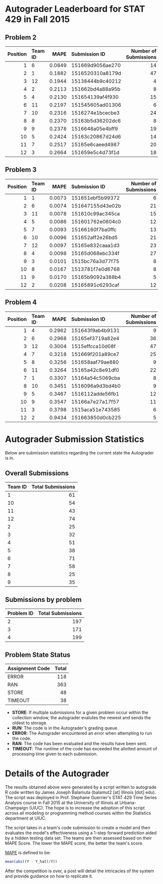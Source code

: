 Autograder Leaderboard for STAT 429 in Fall 2015
================================================

Problem 2
---------

|  Position| Team ID |    MAPE| Submission ID    |  Number of Submissions|
|---------:|:--------|-------:|:-----------------|----------------------:|
|         1| 6       |  0.0849| 151669d9056ae270 |                     14|
|         2| 1       |  0.1882| 1516520310a8179d |                     47|
|         3| 12      |  0.1944| 15138444b9c40212 |                      4|
|         4| 2       |  0.2113| 151662bd4a88a95b |                      8|
|         5| 4       |  0.2130| 151654139af4f930 |                     15|
|         6| 11      |  0.2197| 151545605ad01306 |                      6|
|         7| 10      |  0.2316| 1516274e1bcecbe3 |                     24|
|         8| 8       |  0.2370| 15163b5d36202dc6 |                      8|
|         9| 9       |  0.2378| 1516648a05e4bff9 |                     19|
|        10| 5       |  0.2424| 15163c20867d24d6 |                     14|
|        11| 7       |  0.2517| 15165e6caeed4987 |                     20|
|        12| 3       |  0.2664| 151659e5c4d73f1d |                     18|

Problem 3
---------

|  Position| Team ID |    MAPE| Submission ID    |  Number of Submissions|
|---------:|:--------|-------:|:-----------------|----------------------:|
|         1| 1       |  0.0073| 151651ebf5b99372 |                      6|
|         2| 6       |  0.0074| 151647155d43e02b |                     21|
|         3| 11      |  0.0078| 151610c99ac345ca |                     15|
|         4| 5       |  0.0086| 151601762e0604c0 |                     12|
|         5| 7       |  0.0093| 15166160f7ba0ffc |                     13|
|         6| 10      |  0.0096| 151652aff2e26bd5 |                     21|
|         7| 12      |  0.0097| 15165e832caaa1d3 |                     23|
|         8| 4       |  0.0098| 15165d068ebc334f |                     27|
|         9| 3       |  0.0101| 1515bc76a3d77f75 |                      8|
|        10| 8       |  0.0167| 1513781f7e0d6768 |                      8|
|        11| 9       |  0.0170| 15165b9092a388b4 |                      5|
|        12| 2       |  0.0208| 15165891c6293caf |                     12|

Problem 4
---------

|  Position| Team ID |    MAPE| Submission ID    |  Number of Submissions|
|---------:|:--------|-------:|:-----------------|----------------------:|
|         1| 4       |  0.2962| 151643f9ab4b9131 |                      9|
|         2| 6       |  0.2968| 15165ef3719a82e4 |                     36|
|         3| 12      |  0.3004| 1515effcca10d08f |                     47|
|         4| 7       |  0.3218| 151669f201a89ce7 |                     25|
|         5| 8       |  0.3256| 151658aaf79ae880 |                      9|
|         6| 11      |  0.3264| 15165a42c8e91df0 |                     22|
|         7| 1       |  0.3307| 15164a54c5069cba |                      8|
|         8| 10      |  0.3451| 1516096a9d3bd4b0 |                      9|
|         9| 5       |  0.3467| 1516112adde56fb1 |                     12|
|        10| 9       |  0.3547| 15166a7e27a17f57 |                     11|
|        11| 3       |  0.3798| 1515aca51e743585 |                      6|
|        12| 2       |  0.9434| 151663850d0cb225 |                      5|

Autograder Submission Statistics
================================

Below are submission statistics regarding the current state the Autograder is in.

Overall Submissions
-------------------

| Team ID |  Total Submissions|
|:--------|------------------:|
| 1       |                 61|
| 10      |                 54|
| 11      |                 43|
| 12      |                 74|
| 2       |                 25|
| 3       |                 32|
| 4       |                 51|
| 5       |                 38|
| 6       |                 71|
| 7       |                 58|
| 8       |                 25|
| 9       |                 35|

Submissions by problem
----------------------

| Problem ID |  Total Submissions|
|:-----------|------------------:|
| 2          |                197|
| 3          |                171|
| 4          |                199|

Problem State Status
--------------------

| Assignment Code |  Total|
|:----------------|------:|
| ERROR           |    118|
| RAN             |    363|
| STORE           |     48|
| TIMEOUT         |     38|

-   **STORE**: If multiple submissions for a given problem occur within the collection window, the autograder evalutes the newest and sends the oldest to storage.
-   **RUN**: The code is in the Autograder's grading queue.
-   **ERROR**: The Autograder encountered an error when attempting to run the code.
-   **RAN**: The code has been evaluated and the results have been sent.
-   **TIMEOUT**: The runtime of the code has exceeded the allotted amount of processing time given to each submission.

Details of the Autograder
=========================

The results obtained above were generated by a script written to autograde R code written by James Joseph Balamuta (balamut2 [at] illinois [dot] edu). The script was deployed in Prof. Stephane Guerrier's STAT 429 Time Series Analysis course in Fall 2015 at the University of Illinois at Urbana-Champaign (UIUC). The hope is to increase the adoption of this script across all modeling or programming method courses within the Statistics department at UIUC.

The script takes in a team's code submission to create a model and then evaluates the model's effectiveness using a 1-step forward prediction aided by a hidden testing data set. The teams are then assessed based on their MAPE Score. The lower the MAPE score, the better the team's score.

[MAPE](https://en.wikipedia.org/wiki/Mean_absolute_percentage_error) is defined to be:

``` r
mean(abs((Y - Y_hat)/Y))
```

After the competition is over, a post will detail the intricacies of the system and provide guidance on how to replicate it.

